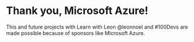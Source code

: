# Thank you, Microsoft Azure!

This and future projects with Learn with Leon
@leonnoel and #100Devs
are made possible because of sponsors like 
Microsoft Azure.
